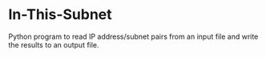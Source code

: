 # In-This-Subnet
Python program to read IP address/subnet pairs from an input file and write the  results to an output file.
